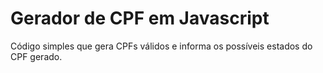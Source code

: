 # Gerador de CPF em Javascript
Código simples que gera CPFs
válidos e informa os possíveis estados
do CPF gerado.
